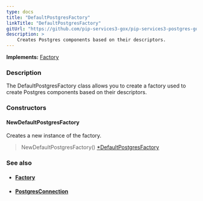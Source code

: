 ```yaml
---
type: docs
title: "DefaultPostgresFactory"
linkTitle: "DefaultPostgresFactory"
gitUrl: "https://github.com/pip-services3-gox/pip-services3-postgres-gox"
description: > 
    Creates Postgres components based on their descriptors.
---
```


**Implements:** [Factory](../../../components/build/factory)

### Description

The DefaultPostgresFactory class allows you to create a factory used to create Postgres components based on their descriptors.

### Constructors

#### NewDefaultPostgresFactory
Creates a new instance of the factory.

> NewDefaultPostgresFactory() [*DefaultPostgresFactory]()


### See also
- #### [Factory](../../../components/build/factory)
- #### [PostgresConnection](../../connect/postgres_connection)

